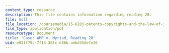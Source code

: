 ```yaml
---
content_type: resource
description: This file contains information regarding reading 28.
file: null
file_location: /coursemedia/15-628j-patents-copyrights-and-the-law-of-intellectual-property-spring-2013/e931f79c7f1338fcd86baebd35defe36_MIT15_628JS13_read28.pdf
file_type: application/pdf
resourcetype: Document
title: 'Case: AMP v. Myriad, Reading 28'
uid: e931f79c-7f13-38fc-d86b-aebd35defe36
---
```

